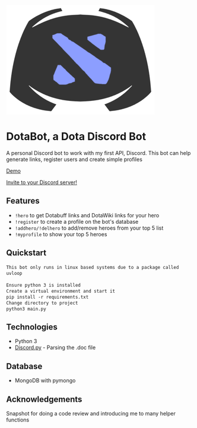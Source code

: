![Alt text](/dotabotlogo.png "Title")

# DotaBot, a Dota Discord Bot

A personal Discord bot to work with my first API, Discord. This bot can help generate links, register users and create simple profiles

<p><a href = 'https://www.loom.com/share/a7efdbe134d245a6a212e691213ef778'>Demo</a></p>
<p><a href = 'https://top.gg/bot/471769821546283049'>Invite to your Discord server!</a></p>

## Features
* `!hero` to get Dotabuff links and DotaWiki links for your hero
* `!register` to create a profile on the bot's database
* `!addhero/!delhero` to add/remove heroes from your top 5 list
* `!myprofile` to show your top 5 heroes

## Quickstart

```
This bot only runs in linux based systems due to a package called uvloop

Ensure python 3 is installed 
Create a virtual environment and start it
pip install -r requirements.txt
Change directory to project
python3 main.py
```

## Technologies
* Python 3
* <a href = 'https://discordpy.readthedocs.io/en/latest/'>Discord.py</a> - Parsing the .doc file

## Database
* MongoDB with pymongo

## Acknowledgements
Snapshot for doing a code review and introducing me to many helper functions
